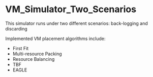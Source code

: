 # VM_Simulator_Two_Scenarios
This simulator runs under two different scenarios: back-logging and discarding

Implemented VM placement algorithms include:
  - First Fit  
  - Multi-resource Packing  
  - Resource Balancing  
  - TBF  
  - EAGLE
